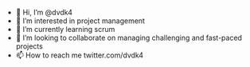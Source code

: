 - 👋 Hi, I’m @dvdk4
- 👀 I’m interested in project management
- 🌱 I’m currently learning scrum
- 💞️ I’m looking to collaborate on managing challenging and fast-paced projects
- 📫 How to reach me twitter.com/dvdk4

<!---
dvdk4/dvdk4 is a ✨ special ✨ repository because its `README.md` (this file) appears on your GitHub profile.
You can click the Preview link to take a look at your changes.
--->
